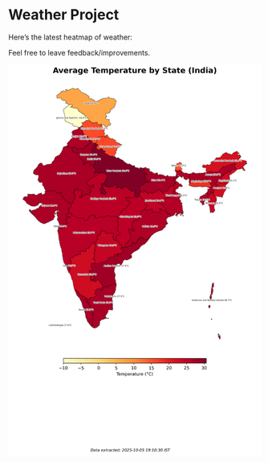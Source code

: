 # Weather Project

Here’s the latest heatmap of weather:

Feel free to leave feedback/improvements.

![India Heatmap](docs/assets/india_heatmap.png?v=E27550)
